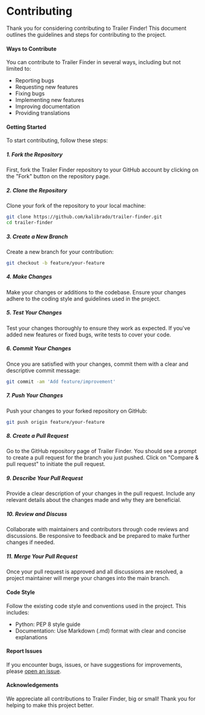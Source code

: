 # Contributing

Thank you for considering contributing to Trailer Finder! This document outlines the guidelines and steps for contributing to the project.

#### Ways to Contribute

You can contribute to Trailer Finder in several ways, including but not limited to:

- Reporting bugs
- Requesting new features
- Fixing bugs
- Implementing new features
- Improving documentation
- Providing translations

#### Getting Started

To start contributing, follow these steps:

##### 1. Fork the Repository

First, fork the Trailer Finder repository to your GitHub account by clicking on the "Fork" button on the repository page.

##### 2. Clone the Repository

Clone your fork of the repository to your local machine:

```bash
git clone https://github.com/kalibrado/trailer-finder.git
cd trailer-finder
```

##### 3. Create a New Branch

Create a new branch for your contribution:

```bash
git checkout -b feature/your-feature
```

##### 4. Make Changes

Make your changes or additions to the codebase. Ensure your changes adhere to the coding style and guidelines used in the project.

##### 5. Test Your Changes

Test your changes thoroughly to ensure they work as expected. If you've added new features or fixed bugs, write tests to cover your code.

##### 6. Commit Your Changes

Once you are satisfied with your changes, commit them with a clear and descriptive commit message:

```bash
git commit -am 'Add feature/improvement'
```

##### 7. Push Your Changes

Push your changes to your forked repository on GitHub:

```bash
git push origin feature/your-feature
```

##### 8. Create a Pull Request

Go to the GitHub repository page of Trailer Finder. You should see a prompt to create a pull request for the branch you just pushed. Click on "Compare & pull request" to initiate the pull request.

##### 9. Describe Your Pull Request

Provide a clear description of your changes in the pull request. Include any relevant details about the changes made and why they are beneficial.

##### 10. Review and Discuss

Collaborate with maintainers and contributors through code reviews and discussions. Be responsive to feedback and be prepared to make further changes if needed.

##### 11. Merge Your Pull Request

Once your pull request is approved and all discussions are resolved, a project maintainer will merge your changes into the main branch.

#### Code Style

Follow the existing code style and conventions used in the project. This includes:

- Python: PEP 8 style guide
- Documentation: Use Markdown (.md) format with clear and concise explanations

#### Report Issues

If you encounter bugs, issues, or have suggestions for improvements, please [open an issue](https://github.com/kalibrado/trailer-finder/issues).

#### Acknowledgements

We appreciate all contributions to Trailer Finder, big or small! Thank you for helping to make this project better.
